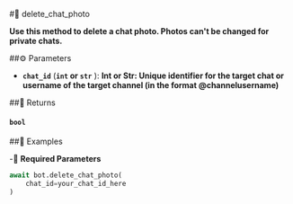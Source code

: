 #🔧 delete_chat_photo

**Use this method to delete a chat photo. Photos can't be changed for private chats.**

##⚙️ Parameters

- **`chat_id`** (**`int` or `str`** ): **Int or Str: Unique identifier for the target chat or username of the target channel
(in the format @channelusername)**

##📲 Returns

#### `bool`

##📀 Examples

-🪫 **Required Parameters**

```python
await bot.delete_chat_photo(
    chat_id=your_chat_id_here
)
```
